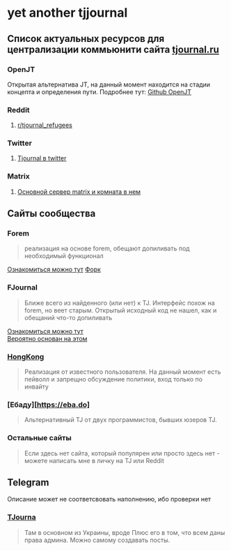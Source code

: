 # yet another tjjournal

## Список актуальных ресурсов для централизации коммьюнити сайта [tjournal.ru](https://tjournal.ru)

### OpenJT
Открытая альтернатива JT, на данный момент находится на стадии концепта и определения пути.
Подробнее тут: [Github OpenJT](https://github.com/ColdMagi/openjt/)

### Reddit

1. [r/tjournal_refugees](https://www.reddit.com/r/tjournal_refugees/new/)

### Twitter

1. [Tjournal в twitter](https://twitter.com/i/communities/1561670657137590273)

### Matrix

1. [Основной сервер matrix и комната в нем](https://matrix.to/#/#tjournal:matrix.org)


## Сайты сообщества

### Forem
> реализация на основе forem, обещают допиливать под необходимый функционал
 
[Ознакомиться можно тут](https://t-j.live)
[Форк](https://https://github.com/t-j-live/forem)

### FJournal
> Ближе всего из найденного (или нет) к TJ. Интерфейс похож на forem, но веет старым. Открытый исходный код не нашел, как и обещаний что-то допиливать

[Ознакомиться можно тут](https://fjournal.lol/)  
[Вероятно основан на этом](https://libarea.ru/)

### [HongKong](https://hongkong.zoibana.ru/)
> Реализация от известного пользователя. На данный момент есть пейволл и запрещно обсуждение политики, вход только по инвайту

### [Ебаду][https://eba.do]
> Альтернативный TJ от двух программистов, бывших юзеров TJ.

### Остальные сайты
> Если здесь нет сайта, который популярен или просто здесь нет - можете написать мне в личку на TJ или Reddit

## Telegram

Описание может не соответсвовать наполнению, ибо проверки нет

### [TJourna](http://t.me/tjourna)
> Там в основном из Украины, вроде
> Плюс его в том, что всем даны права админа. Можно самому создавать посты.
